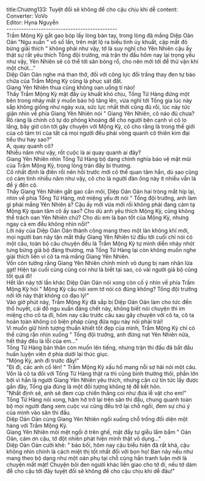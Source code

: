 title:Chương133: Tuyệt đối sẽ không để cho cậu chịu khi dễ
content:
Converter: VoVo<br>Editor: Hyna Nguyễn<br>---------------------------------------------<br>Trầm Mộng Kỳ gắt gao bóp lấy lòng bàn tay, trong lòng đã mắng Diệp Oản Oản "Ngu xuẩn " vô số lần, trên mặt lộ ra biểu tình ủy khuất, cặp mắt đỏ bừng giải thích " không phải như vậy, tớ là suy nghĩ cho Yên Nhiên cậu ấy thật sự rất yêu thích Tống đội trưởng, mà trận thi đấu hôm nay lại trọng yếu như vậy, Yên Nhiên sẽ có thể tới sân bóng rổ, cho nên mới tới để thử vận khí một chút..."<br>Diệp Oản Oản nghe mà than thở, đối với công lực đổi trắng thay đen tự bào chữa của Trầm Mộng Kỳ cũng là phục sát đất.<br>Giang Yên Nhiên thua cũng không oan uổng tí nào!<br>Thấy Trầm Mộng Kỳ mặt đầy ủy khuất khó chịu, Tống Tử Hàng đứng một bên trong nháy mắt ý muốn bảo hộ tăng lên, vừa nghĩ tới Tống gia lúc này sắp không giống như ngày xưa, sức lực nhất thời cũng đủ rồi, lúc này tức giận nhìn về phía Giang Yên Nhiên nói " Giang Yên Nhiên, cô náo đủ chưa? Rõ ràng là chính cô tự do phóng khoáng để cho người bên cạnh vì cô lo lắng, bây giờ còn tới gây chuyện với Mộng Kỳ, cô cho rằng là trong thế giới của cô tâm trí của tất cả mọi người đều phải vòng quanh cô thiên kim đại tiểu thư hay sao?"<br>A, quay quanh cô?<br>Nhiều năm như vậy, rốt cuộc là ai quay quanh ai đây?<br>Giang Yên Nhiên nhìn Tống Tử Hàng bộ dạng chính nghĩa bảo vệ mặt mũi của Trầm Mộng Kỳ, trong lòng tràn đầy bi thương.<br>Cô nhất định là điên rồi nên hồi trước mới có thể quan tâm hắn, dù sao cũng có cảm tình nhiều năm như vậy, cô cho là người đàn ông này ít nhiều vẫn là để ý đến cô.<br>Thấy Giang Yên Nhiên gắt gao cắn môi, Diệp Oản Oản hai tròng mắt híp lại, nhìn về phía Tống Tử Hàng, mở miệng yếu ớt nói " Tống đội trưởng, anh làm gì phải mắng Yên Nhiên à? Cậu ấy mới vừa mới rồi không phải đang cảm tạ Mộng Kỳ quan tâm cô ấy sao? Cho dù anh yêu thích Mộng Kỳ, cũng không thể trách oan Yên Nhiên chứ? Cho dù em là bạn tốt của Mộng Kỳ, nhưng ngay cả em đều không nhìn nổi!"<br>Lời này của Diệp Oản Oản thành công mang theo một làn không khí mới, mọi người ban nãy tận mắt thấy Giang Yên Nhiên từ đầu tới cuối chỉ nói có một câu, toàn bộ câu chuyện đều là Trầm Mộng Kỳ tự mình diễn nhảy nhót tưng bừng giả bộ đáng thương, mà Tống Tử Hàng lại còn không muốn nghe giải thích liền vì cô ta mà mắng Giang Yên Nhiên.<br>Vốn còn tưởng rằng Giang Yên Nhiên chính mình vô dụng bị nam nhân lừa gạt! Hiện tại cuối cùng cũng coi như là biết tại sao, có vài người giả bộ cũng tốt quá đi!<br>Hết lần này tới lần khác Diệp Oản Oản nói xong còn cố ý nhìn về phía Trầm Mộng Kỳ hỏi " Mộng Kỳ cậu nói xem tớ nói có đúng không? Tống đội trưởng nới lời này thật không có đạo lý!"<br>Vào giờ phút này, Trầm Mộng Kỳ đã sắp bị Diệp Oản Oản làm cho tức đến thổ huyết, cái đồ ngu xuẩn đáng chết này, không biết nói chuyện thì im miệng cho cô ta đi, hôm nay câu trước câu sau gây chuyện với cô ta, cô ta hoàn toàn không có biện pháp cùng đứa ngu này nói phải trái!<br>Vì muốn giữ hình tượng thuần khiết tốt đẹp của mình, Trầm Mộng Kỳ chỉ có thể cứng rắn nhịn xuống " Tống đội trưởng, anh đừng nạt Yên Nhiên nữa, hết thảy đều là lỗi của em..."<br>Tống Tử Hàng bản thân còn muốn lên tiếng, nhưng trận thi đấu đã bắt đầu huấn luyện viên ở phía dưới lại thúc giục.<br>"Mộng Kỳ, anh đi trước đây!"<br>"Đi đi, các anh cố lên! " Trầm Mộng Kỳ xấu hổ mang nỗi sợ hãi nói một câu.<br>Vốn là cô ta đối với Tống Tử Hàng thật ra thì cũng bình thường thôi, phần lớn bởi vì hắn là người Giang Yên Nhiên yêu thích, nhưng căn cứ tin tức lấy được gần đây, Tống gia đúng là một đối tượng không tệ để kết hôn.<br>"Nhất định sẽ, anh sẽ đem cúp chiến thắng coi như đưa lễ vật cho em!"<br>Tống Tử Hàng nói xong, hăm hở trở lại trên sân thi đấu, chung quanh toàn bộ mọi người đang xem cuộc vui cũng đều trở lại chỗ ngồi, đem sự chú ý của mình vào sân thi đấu.<br>Diệp Oản Oản cùng Giang Yên Nhiên ngồi xuống chỗ trống đối diện một hàng với Trầm Mộng Kỳ.<br>Giang Yên Nhiên mỏi mệt ngồi ở trên ghế, mặt đầy tự giễu lẩm bẩm " Oản Oản, cám ơn cậu, tớ đột nhiên phát hiện mình thật vô dụng..."<br>Diệp Oản Oản cười khẽ: " bảo bối, hôm nay cậu biểu hiện đã rất khá, cậu không nhìn chính là cách miệt thị tốt nhất đối với bọn họ! Ban nãy nếu như mang theo bộ dạng như một oán phụ tại chỗ cùng hắn tranh luận mới là chuyện mất mặt! Chuyện bôi đen người khác liền giao cho tớ đi, nếu tớ dám để cho cậu tới đây tuyệt đối sẽ không để cho cậu chịu khi dễ đâu!"